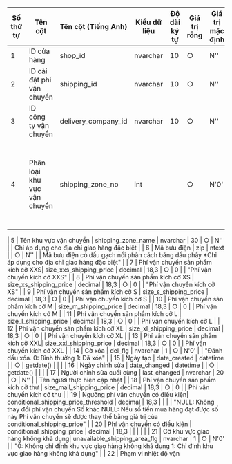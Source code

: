 | Số thứ tự | Tên cột                             | Tên cột (Tiếng Anh)            | Kiểu dữ liệu | Độ dài ký tự | Giá trị rỗng | Giá trị mặc định | Duy nhất | Giải thích                                                    |
|-----------|-------------------------------------|--------------------------------|--------------|---------------|--------------|------------------|----------|---------------------------------------------------------------|
| 1         | ID cửa hàng                         | shop_id                        | nvarchar     | 10            | ○            | N''              |          |                                                               |
| 2         | ID cài đặt phí vận chuyển          | shipping_id                    | nvarchar     | 10            | ○            | N''              |          |                                                               |
| 3         | ID công ty vận chuyển              | delivery_company_id            | nvarchar     | 10            | ○            | N''              |          |                                                               |
| 4         | Phân loại khu vực vận chuyển      | shipping_zone_no               | int          |               | ○            | N'0'             |          | 0: Phân loại cơ bản (không xem xét thông tin khu vực)|
                                                                                                                                           
| 5         | Tên khu vực vận chuyển            | shipping_zone_name             | nvarchar     | 30            | ○            | N''              |          | Chỉ áp dụng cho địa chỉ giao hàng đặc biệt                     |
| 6         | Mã bưu điện                       | zip                            | ntext        |               | ○            | N''              |          | Mã bưu điện có dấu gạch nối phân cách bằng dấu phẩy
                                                                                                                      *Chỉ áp dụng cho địa chỉ giao hàng đặc biệt"                    |
| 7         | Phí vận chuyển sản phẩm kích cỡ XXS| size_xxs_shipping_price       | decimal      | 18,3          | ○            | 0                |          | "Phí vận chuyển kích cỡ XXS"                                  |
| 8         | Phí vận chuyển sản phẩm kích cỡ XS | size_xs_shipping_price        | decimal      | 18,3          | ○            | 0                |          | "Phí vận chuyển kích cỡ XS"                                   |
| 9         | Phí vận chuyển sản phẩm kích cỡ S  | size_s_shipping_price         | decimal      | 18,3          | ○            | 0                |          | Phí vận chuyển kích cỡ S                                      |
| 10        | Phí vận chuyển sản phẩm kích cỡ M  | size_m_shipping_price         | decimal      | 18,3          | ○            | 0                |          | Phí vận chuyển kích cỡ M                                      |
| 11        | Phí vận chuyển sản phẩm kích cỡ L  | size_l_shipping_price         | decimal      | 18,3          | ○            | 0                |          | Phí vận chuyển kích cỡ L                                      |
| 12        | Phí vận chuyển sản phẩm kích cỡ XL | size_xl_shipping_price        | decimal      | 18,3          | ○            | 0                |          | Phí vận chuyển kích cỡ XL                                     |
| 13        | Phí vận chuyển sản phẩm kích cỡ XXL| size_xxl_shipping_price       | decimal      | 18,3          | ○            | 0                |          | Phí vận chuyển kích cỡ XXL                                    |
| 14        | Cờ xóa                             | del_flg                        | nvarchar     | 1             | ○            | N'0'             |          | "Đánh dấu xóa.
                                                                                                                      0: Bình thường
                                                                                                                      1: Đã xóa"                                                     |
| 15        | Ngày tạo                           | date_created                   | datetime     |               | ○            | getdate()        |          |                                                               |
| 16        | Ngày chỉnh sửa                     | date_changed                   | datetime     |               | ○            | getdate()        |          |                                                               |
| 17        | Người chỉnh sửa cuối cùng         | last_changed                   | nvarchar     | 20            | ○            | N''              |          | Tên người thực hiện cập nhật                                  |
| 18        | Phí vận chuyển sản phẩm kích cỡ thư | size_mail_shipping_price      | decimal      | 18,3          | ○            | 0                |          | Phí vận chuyển kích cỡ thư                                    |
| 19        | Ngưỡng phí vận chuyển có điều kiện| conditional_shipping_price_threshold | decimal | 18,3          |               |                  |          | "NULL: Không thay đổi phí vận chuyển
                                                                                                                      Số khác NULL: Nếu số tiền mua hàng đạt được số này
                                                                                                                      Phí vận chuyển sẽ được thay thế bằng giá trị của conditional_shipping_price" |
| 20        | Phí vận chuyển có điều kiện        | conditional_shipping_price    | decimal      | 18,3          |               |                  |          |                                                               |
| 21        | Cờ khu vực giao hàng không khả dụng| unavailable_shipping_area_flg | nvarchar     | 1             | ○            | N'0'             |          | "0: Không chỉ định khu vực giao hàng không khả dụng
                                                                                                                      1: Chỉ định khu vực giao hàng không khả dụng"                   |
| 22        | Phạm vi nhiệt độ vận
